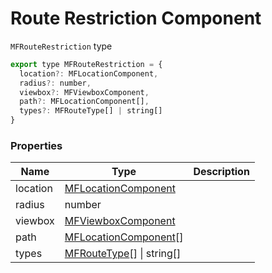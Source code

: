 # Route Restriction Component

`MFRouteRestriction` type

```js
export type MFRouteRestriction = {
  location?: MFLocationComponent,
  radius?: number,
  viewbox?: MFViewboxComponent,
  path?: MFLocationComponent[],
  types?: MFRouteType[] | string[]
}
```

### Properties

| Name        | Type                                                       | Description                                                                        |
|-------------|------------------------------------------------------------|------------------------------------------------------------------------------------|
| location    | [MFLocationComponent](components/location-component.md)    |                                                                                    |
| radius      | number                                                     |                                                                                    |
| viewbox     | [MFViewboxComponent](components/viewbox-component.md)      |                                                                                    |
| path        | [MFLocationComponent](components/location-component.md)[]  |                                                                                    |
| types       | [MFRouteType](components/route-type.md)[] \| string[]      |                                                                                    |
